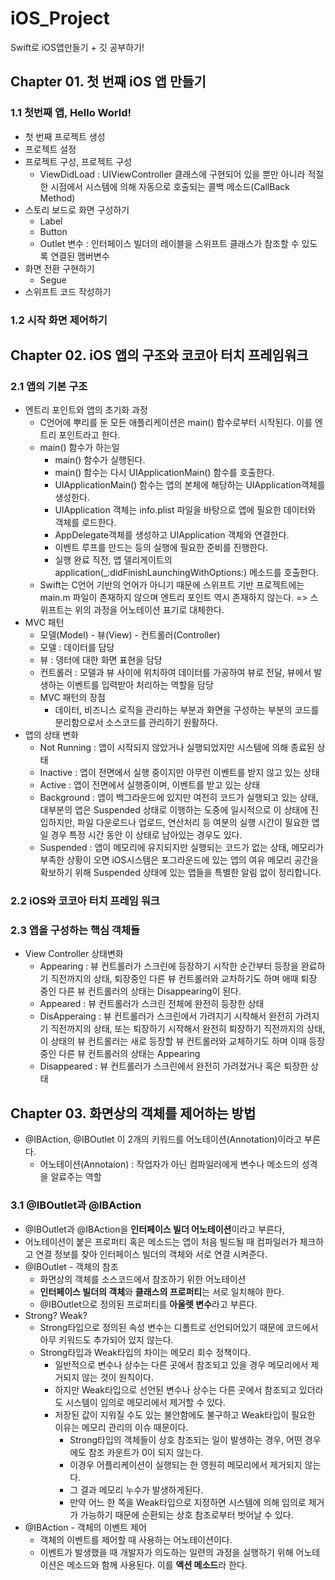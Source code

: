 # iOS_Project

Swift로 iOS앱만들기 + 깃 공부하기!

## Chapter 01. 첫 번째 iOS 앱 만들기

### 1.1 첫번째 앱, Hello World!

- 첫 번째 프로젝트 생성
- 프로젝트 설정
- 프로젝트 구성, 프로젝트 구성
  - ViewDidLoad : UIViewController 클래스에 구현되어 있을 뿐만 아니라 적절한 시점에서 시스템에 의해 자동으로 호출되는 콜백 메소드(CallBack Method)
- 스토리 보드로 화면 구성하기
  - Label
  - Button
  - Outlet 변수 : 인터페이스 빌더의 레이블을 스위프트 클래스가 참조할 수 있도록 연결된 맴버변수 
- 화면 전환 구현하기 
  - Segue
- 스위프트 코드 작성하기

### 1.2 시작 화면 제어하기

## Chapter 02. iOS 앱의 구조와 코코아 터치 프레임워크

### 2.1 앱의 기본 구조

- 엔트리 포인트와 앱의 초기화 과정 
  - C언어에 뿌리를 둔 모든 애플리케이션은 main() 함수로부터 시작된다. 이를 엔트리 포인트라고 한다.
  - main() 함수가 하는일 
    - main() 함수가 실행된다.
    - main() 함수는 다시 UIApplicationMain() 함수를 호출한다.
    - UIApplicationMain() 함수는 앱의 본체에 해당하는 UIApplication객체를 생성한다.
    - UIApplication 객체는 info.plist 파일을 바탕으로 앱에 필요한 데이터와 객체를 로드한다.
    - AppDelegate객체를 생성하고 UIApplication 객체와 연결한다.
    - 이벤트 루프를 만드는 등의 실행에 필요한 준비를 진행한다.
    - 실행 완료 직전, 앱 델리게이트의 application(_:didFinishLaunchingWithOptions:) 메소드를 호출한다.
  - Swift는 C언어 기반의 언어가 아니기 때문에 스위프트 기반 프로젝트에는 main.m 파일이 존재하지 않으며 엔트리 포인트 역시 존재하지 않는다. => 스위프트는 위의 과정을 어노테이션 표기로 대체한다.
- MVC 패턴
  - 모델(Model) - 뷰(View) - 컨트롤러(Controller)
  - 모델 : 데이터를 담당
  - 뷰 : 뎅터에 대한 화면 표현을 담당
  - 컨트롤러 : 모델과 뷰 사이에 위치하여 데이터를 가공하여 뷰로 전달, 뷰에서 발생하는 이벤트를 입력받아 처리하는 역할을 담당
  - MVC 패턴의 장점
    - 데이터, 비즈니스 로직을 관리하는 부분과 화면을 구성하는 부분의 코드를 분리함으로서 소스코드를 관리하기 원활하다.
- 앱의 상태 변화
  - Not Running : 앱이 시작되지 않았거나 실행되었지만 시스템에 의해 종료된 상태
  - Inactive : 앱이 전면에서 실행 중이지만 아무런 이벤트를 받지 않고 있는 상태
  - Active : 앱이 전면에서 실행중이며, 이벤트를 받고 있는 상태
  - Background : 앱이 백그라운드에 있지만 여전히 코드가 실행되고 있는 상태, 대부분의 앱은 Suspended 상태로 이행하는 도중에 일시적으로 이 상태에 진입하지만, 파일 다운로드나 업로드, 연산처리 등 여분의 실행 시간이 필요한 앱일 경우 특정 시간 동안 이 상태로 남아있는 경우도 있다.
  - Suspended : 앱이 메모리에 유지되지만 실행되는 코드가 없는 상태, 메모리가 부족한 상황이 오면 iOS시스템은 포그라운드에 있는 앱의 여유 메모리 공간을 확보하기 위해 Suspended 상태에 있는 앱들을 특별한 알림 없이 정리합니다. 

### 2.2 iOS와 코코아 터치 프레임 워크

### 2.3 앱을 구성하는 핵심 객체들

- View Controller 상태변화
  - Appearing : 뷰 컨트롤러가 스크린에 등장하기 시작한 순간부터 등장을 완료하기 직전까지의 상태, 퇴장중인 다른 뷰 컨트롤러와 교차하기도 하며 애때 퇴장 중인 다른 뷰 컨트롤러의 상태는 Disappearing이 된다.
  - Appeared : 뷰 컨트롤러가 스크린 전체에 완전히 등장한 상태
  - DisApperaing : 뷰 컨트롤러가 스크린에서 가려지기 시작해서 완전히 가려지기 직전까지의 상태, 또는 퇴장하기 시작해서 완전히 퇴장하기 직전까지의 상태, 이 상태의 뷰 컨트롤러는 새로 등장할 뷰 컨트롤러와 교체하기도 하며 이때 등장 중인 다른 뷰 컨트롤러의 상태는 Appearing
  - Disappeared : 뷰 컨트롤러가 스크린에서 완전히 가려졌거나 혹은 퇴장한 상태



## Chapter 03. 화면상의 객체를 제어하는 방법

- @IBAction, @IBOutlet 이 2개의 키워드를 어노테이션(Annotation)이라고 부른다.
  - 어노테이션(Annotaion) : 작업자가 아닌 컴파일러에게 변수나 메소드의 성격을 알료주는 역할

### 3.1 @IBOutlet과 @IBAction

-  @IBOutlet과 @IBAction을 **인터페이스 빌더 어노테이션**이라고 부른다,
  - 어노테이션이 붙은 프로퍼티 혹은 메소드는 앱이 처음 빌드될 때 컴파일러가 체크하고 연결 정보를 찾아 인터페이스 빌더의 객체와 서로 연결 시켜준다.
- @IBOutlet - 객체의 참조
  - 화면상의 객체를 소스코드에서 참조하기 위한 어노테이션
  - **인터페이스 빌더의 객체**와 **클래스의 프로퍼티**는 서로 일치해야 한다.
  - @IBOutlet으로 정의된 프로퍼티를 **아울렛 변수**라고 부른다.
- Strong? Weak?
  - Strong타입으로 정의된 속성 변수는 디폴트로 선언되어있기 때문에 코드에서 아무 키워드도 추가되어 있지 않는다.
  - Strong타입과 Weak타입의 차이는 메모리 회수 정책이다.
    - 일반적으로 변수나 상수는 다른 곳에서 참조되고 있을 경우 메모리에서 제거되지 않는 것이 원칙이다.
    - 하지만 Weak타입으로 선언된 변수나 상수는 다른 곳에서 참조되고 있더라도 시스템이 임의로 메모리에서 제거할 수 있다.
    - 저장된 값이 지워질 수도 있는 불안함에도 불구하고 Weak타입이 필요한 이유는 메모리 관리의 이슈 때문이다.
      - Strong타입의 객체들이 상호 참조되는 일이 발생하는 경우, 어떤 경우에도 참조 카운트가 0이 되지 않는다.
      - 이경우 어플리케이션이 실행되는 한 영원히 메모리에서 제거되지 않는다.
      - 그 결과 메모리 누수가 발생하게된다.
      - 만약 어느 한 쪽을 Weak타입으로 지정하면 시스템에 의해 임의로 제거가 가능하기 때문에 순환되는 상호 참조로부터 벗어날 수 있다.
- @IBAction - 객체의 이벤트 제어
  - 객체의 이벤트를 제어할 때 사용하는 어노테이션이다.
  - 이벤트가 발생했을 때 개발자가 의도하는 일련의 과정을 실행하기 위해 어노테이션은 메소드와 함께 사용된다. 이를 **액션 메소드**라 한다.



